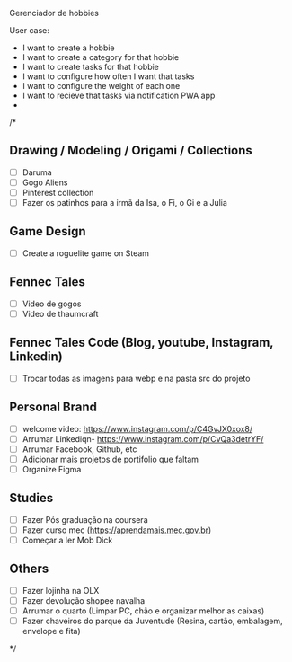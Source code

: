 

Gerenciador de hobbies

User case:
- I want to create a hobbie
- I want to create a category for that hobbie
- I want to create tasks for that hobbie
- I want to configure how often I want that tasks
- I want to configure the weight of each one
- I want to recieve that tasks via notification PWA app
-


/*

## Drawing / Modeling / Origami / Collections
- [ ] Daruma
- [ ] Gogo Aliens
- [ ] Pinterest collection
- [ ] Fazer os patinhos para a irmã da Isa, o Fi, o Gi e a Julia

## Game Design
- [ ] Create a roguelite game on Steam

## Fennec Tales
- [ ] Video de gogos
- [ ] Video de thaumcraft

## Fennec Tales Code (Blog, youtube, Instagram, Linkedin)
- [ ] Trocar todas as imagens para webp e na pasta src do projeto

## Personal Brand
- [ ] welcome video: https://www.instagram.com/p/C4GvJX0xox8/
- [ ] Arrumar Linkediqn- https://www.instagram.com/p/CvQa3detrYF/
- [ ] Arrumar Facebook, Github, etc
- [ ] Adicionar mais projetos de portifolio que faltam
- [ ] Organize Figma

## Studies
- [ ] Fazer Pós graduação na coursera
- [ ] Fazer curso mec (https://aprendamais.mec.gov.br)
- [ ] Começar a ler Mob Dick

## Others
- [ ] Fazer lojinha na OLX
- [ ] Fazer devolução shopee navalha
- [ ] Arrumar o quarto (Limpar PC, chão e organizar melhor as caixas)
- [ ] Fazer chaveiros do parque da Juventude (Resina, cartão, embalagem, envelope e fita)

*/
